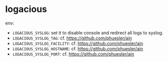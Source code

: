 # logacious


env:
- `LOGACIOUS_SYSLOG`: set it to disable console and redirect all logs to syslog.
- `LOGACIOUS_SYSLOG_TAG`: cf. https://github.com/phuesler/ain
- `LOGACIOUS_SYSLOG_FACILITY`: cf. https://github.com/phuesler/ain
- `LOGACIOUS_SYSLOG_HOSTNAME`: cf. https://github.com/phuesler/ain
- `LOGACIOUS_SYSLOG_PORT`: cf. https://github.com/phuesler/ain